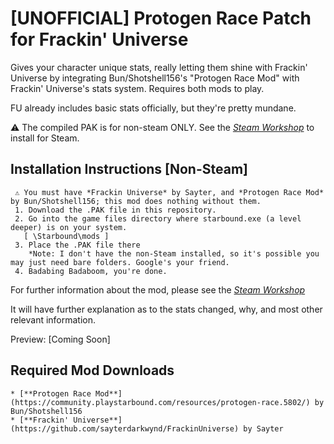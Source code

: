 # [UNOFFICIAL] Protogen Race Patch for Frackin' Universe
   Gives your character unique stats, really letting them shine with Frackin' Universe by integrating Bun/Shotshell156's "Protogen Race Mod" with Frackin' Universe's stats system. Requires both mods to play.
   
   FU already includes basic stats officially, but they're pretty mundane.
   
   ⚠ The compiled PAK is for non-steam ONLY. See the [*Steam Workshop*](https://steamcommunity.com/sharedfiles/filedetails/?id=2808096136) to install for Steam.
   
   ## Installation Instructions [Non-Steam]
     ⚠ You must have *Frackin Universe* by Sayter, and *Protogen Race Mod* by Bun/Shotshell156; this mod does nothing without them.
	 1. Download the .PAK file in this repository. 
	 2. Go into the game files directory where starbound.exe (a level deeper) is on your system.
	   [ \Starbound\mods ]
	 3. Place the .PAK file there
		*Note: I don't have the non-Steam installed, so it's possible you may just need bare folders. Google's your friend.
	 4. Badabing Badaboom, you're done.
	 
  For further information about the mod, please see the [*Steam Workshop*](https://steamcommunity.com/sharedfiles/filedetails/?id=2808096136)
  
  It will have further explanation as to the stats changed, why, and most other relevant information.
  
  Preview: [Coming Soon]
  
  ## Required Mod Downloads
    * [**Protogen Race Mod**](https://community.playstarbound.com/resources/protogen-race.5802/) by Bun/Shotshell156
	* [**Frackin' Universe**](https://github.com/sayterdarkwynd/FrackinUniverse) by Sayter